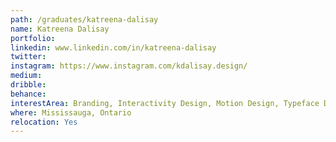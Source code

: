```yaml
---
path: /graduates/katreena-dalisay
name: Katreena Dalisay
portfolio: 
linkedin: www.linkedin.com/in/katreena-dalisay
twitter:
instagram: https://www.instagram.com/kdalisay.design/
medium:
dribble:
behance:
interestArea: Branding, Interactivity Design, Motion Design, Typeface Design
where: Mississauga, Ontario
relocation: Yes
---
```

